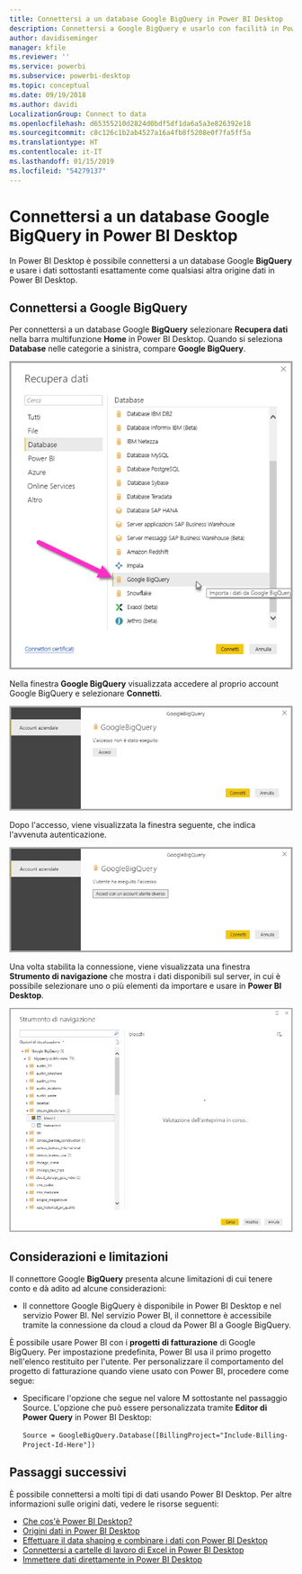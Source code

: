 ```yaml
---
title: Connettersi a un database Google BigQuery in Power BI Desktop
description: Connettersi a Google BigQuery e usarlo con facilità in Power BI Desktop
author: davidiseminger
manager: kfile
ms.reviewer: ''
ms.service: powerbi
ms.subservice: powerbi-desktop
ms.topic: conceptual
ms.date: 09/19/2018
ms.author: davidi
LocalizationGroup: Connect to data
ms.openlocfilehash: d65355210d2824d0bdf5df1da6a5a3e826392e18
ms.sourcegitcommit: c8c126c1b2ab4527a16a4fb8f5208e0f7fa5ff5a
ms.translationtype: HT
ms.contentlocale: it-IT
ms.lasthandoff: 01/15/2019
ms.locfileid: "54279137"
---
```

# <a name="connect-to-a-google-bigquery-database-in-power-bi-desktop"></a>Connettersi a un database Google BigQuery in Power BI Desktop
In Power BI Desktop è possibile connettersi a un database Google **BigQuery** e usare i dati sottostanti esattamente come qualsiasi altra origine dati in Power BI Desktop.

## <a name="connect-to-google-bigquery"></a>Connettersi a Google BigQuery
Per connettersi a un database Google **BigQuery** selezionare **Recupera dati** nella barra multifunzione **Home** in Power BI Desktop. Quando si seleziona **Database** nelle categorie a sinistra, compare **Google BigQuery**.

![Finestra di dialogo Recupera dati per Google BigQuery](media/desktop-connect-bigquery/connect_bigquery_01.png)

Nella finestra **Google BigQuery** visualizzata accedere al proprio account Google BigQuery e selezionare **Connetti**.

![Accedere a Google BigQuery](media/desktop-connect-bigquery/connect_bigquery_02.png)

Dopo l'accesso, viene visualizzata la finestra seguente, che indica l'avvenuta autenticazione. 

![Accesso a Google eseguito](media/desktop-connect-bigquery/connect_bigquery_02b.png)

Una volta stabilita la connessione, viene visualizzata una finestra **Strumento di navigazione** che mostra i dati disponibili sul server, in cui è possibile selezionare uno o più elementi da importare e usare in **Power BI Desktop**.

![Dati da Google BigQuery](media/desktop-connect-bigquery/connect_bigquery_03.png)

## <a name="considerations-and-limitations"></a>Considerazioni e limitazioni
Il connettore Google **BigQuery** presenta alcune limitazioni di cui tenere conto e dà adito ad alcune considerazioni:

* Il connettore Google BigQuery è disponibile in Power BI Desktop e nel servizio Power BI. Nel servizio Power BI, il connettore è accessibile tramite la connessione da cloud a cloud da Power BI a Google BigQuery.

È possibile usare Power BI con i **progetti di fatturazione** di Google BigQuery. Per impostazione predefinita, Power BI usa il primo progetto nell'elenco restituito per l'utente. Per personalizzare il comportamento del progetto di fatturazione quando viene usato con Power BI, procedere come segue:

 * Specificare l'opzione che segue nel valore M sottostante nel passaggio Source. L'opzione che può essere personalizzata tramite **Editor di Power Query** in Power BI Desktop:

    ```Source = GoogleBigQuery.Database([BillingProject="Include-Billing-Project-Id-Here"])```

## <a name="next-steps"></a>Passaggi successivi
È possibile connettersi a molti tipi di dati usando Power BI Desktop. Per altre informazioni sulle origini dati, vedere le risorse seguenti:

* [Che cos'è Power BI Desktop?](desktop-what-is-desktop.md)
* [Origini dati in Power BI Desktop](desktop-data-sources.md)
* [Effettuare il data shaping e combinare i dati con Power BI Desktop](desktop-shape-and-combine-data.md)
* [Connettersi a cartelle di lavoro di Excel in Power BI Desktop](desktop-connect-excel.md)   
* [Immettere dati direttamente in Power BI Desktop](desktop-enter-data-directly-into-desktop.md)   


